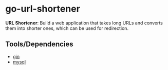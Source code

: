 # go-url-shortener

**URL Shortener**: Build a web application that takes long URLs and converts them into shorter ones, which can be used for redirection.

## Tools/Dependencies

- [gin](github.com/gin-gonic/gin)
- [mysql](github.com/go-sql-driver/mysql)
